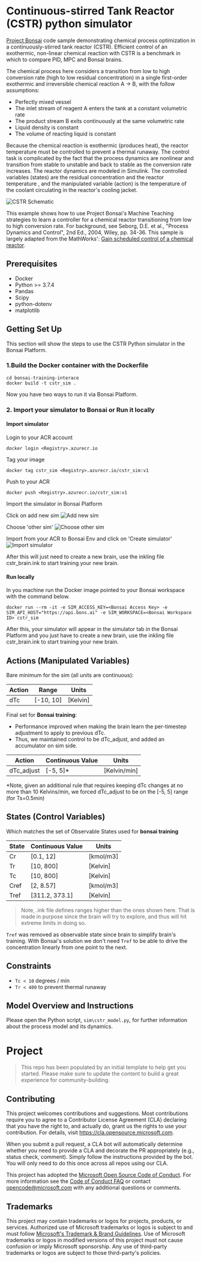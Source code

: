 # Continuous-stirred Tank Reactor (CSTR) python simulator

[Project Bonsai](https://aka.ms/bonsai) code sample demonstrating
chemical process optimization in a continuously-stirred tank reactor
(CSTR). Efficient control of an exothermic, non-linear chemical reaction
with CSTR is a benchmark in which to compare PID, MPC and Bonsai brains.

The chemical process here considers a transition from low to high
conversion rate (high to low residual concentration) in a single first-order exothermic and irreversible chemical reaction A -> B, with the follow assumptions:

* Perfectly mixed vessel
* The inlet stream of reagent A enters the tank at a constant volumetric rate
* The product stream B exits continuously at the same volumetric rate
* Liquid density is constant
* The volume of reacting liquid is constant


Because the chemical reaction is exothermic (produces heat), the reactor temperature
must be controlled to prevent a thermal runaway. The control task is
complicated by the fact that the process dynamics are nonlinear and
transition from stable to unstable and back to stable as the conversion
rate increases. The reactor dynamics are modeled in Simulink. The
controlled variables (states) are the residual concentration  and the
reactor temperature , and the manipulated variable (action) is the
temperature of the coolant circulating in the reactor's cooling jacket.


![CSTR Schematic](img/cstr_diagram.jpg)

This example shows how to use Project Bonsai's Machine Teaching
strategies to learn a controller for a chemical reactor transitioning
from low to high conversion rate. For background, see Seborg, D.E. et
al., "Process Dynamics and Control", 2nd Ed., 2004, Wiley, pp. 34-36.
This sample is largely adapted from the MathWorks':
[Gain scheduled control of a chemical reactor](https://www.mathworks.com/help/control/ug/gain-scheduled-control-of-a-chemical-reactor.html).

## Prerequisites

* Docker
* Python >= 3.7.4
* Pandas
* Scipy
* python-dotenv
* matplotlib

## Getting Set Up

This section will show the steps to use the CSTR Python simulator in the Bonsai Platform.

### 1.Build the Docker container with the Dockerfile

```shell
cd bonsai-training-interace
docker build -t cstr_sim .
```

Now you have two ways to run it via Bonsai Platform. 

### 2. Import your simulator to Bonsai or Run it locally

#### Import simulator

Login to your ACR account 

```shell
docker login <Registry>.azurecr.io
```

Tag your image

```shell
docker tag cstr_sim <Registry>.azurecr.io/cstr_sim:v1
```

Push to your ACR

```shell
docker push <Registry>.azurecr.io/cstr_sim:v1
```

Import the simulator in Bonsai Platform

Click on add new sim
![Add new sim](img/add_sim.JPG)

Choose 'other sim'
![Choose other sim](img/other_sim.JPG)

Import from your ACR to Bonsai Env and click on 'Create simulator'
![Import simulator](img/import_sim.JPG)

After this will just need to create a new brain, use the inkling file cstr_brain.ink to start training your new brain.


#### Run locally

In you machine run the Docker image pointed to your Bonsai workspace with the command below.

```shell
docker run --rm -it -e SIM_ACCESS_KEY=<Bonsai Access Key> -e SIM_API_HOST="https://api.bons.ai" -e SIM_WORKSPACE=<Bonsai Workspace ID> cstr_sim
```

After this, your simulator will appear in the simulator tab in the Bonsai Platform and you just have to create a new brain, use the inkling file cstr_brain.ink to start training your new brain.

## Actions (Manipulated Variables)

Bare minimum for the sim (all units are continuous):

| Action | Range      | Units    |
|--------|------------|----------|
| dTc    | [-10, 10]  | [Kelvin] |

Final set for **Bonsai training**:

- Performance improved when making the brain learn the per-timestep adjustment to apply to previous dTc.
- Thus, we maintained control to be dTc_adjust, and added an accumulator on sim side.

| Action     | Continuous Value | Units        |
| --------   | ------------     | ----------   |
| dTc_adjust | [-5, 5]*         | [Kelvin/min] |

*Note, given an additional rule that requires keeping dTc changes at no
more than 10 Kelvins/min, we forced dTc_adjust to be on the [-5, 5]
range (for Ts=0.5min)

## States (Control Variables)

Which matches the set of Observable States used for **bonsai training**

| State | Continuous Value | Units     |
| ----- | ---------------- | -----     |
| Cr    | [0.1, 12]        | [kmol/m3] |
| Tr    | [10, 800]        | [Kelvin]  |
| Tc    | [10, 800]        | [Kelvin]  |
| Cref  | [2, 8.57]        | [kmol/m3] |
| Tref  | [311.2, 373.1]   | [Kelvin] |

> Note, .ink file defines ranges higher than the ones shown here. That
> is made in purpose since the brain will try to explore, and thus will
> hit extreme limits in doing so.

`Tref` was removed as observable state since brain to simplify brain's
training. With Bonsai's solution we don't need `Tref` to be able to drive
the concentration linearly from one point to the next.


## Constraints

* `Tc < 10` degrees / min
* `Tr < 400` to prevent thermal runaway

## Model Overview and Instructions

Please open the Python script, `sim\cstr_model.py`,
for further information about the process model and its dynamics.

# Project

> This repo has been populated by an initial template to help get you started. Please
> make sure to update the content to build a great experience for community-building.


## Contributing

This project welcomes contributions and suggestions.  Most contributions require you to agree to a
Contributor License Agreement (CLA) declaring that you have the right to, and actually do, grant us
the rights to use your contribution. For details, visit https://cla.opensource.microsoft.com.

When you submit a pull request, a CLA bot will automatically determine whether you need to provide
a CLA and decorate the PR appropriately (e.g., status check, comment). Simply follow the instructions
provided by the bot. You will only need to do this once across all repos using our CLA.

This project has adopted the [Microsoft Open Source Code of Conduct](https://opensource.microsoft.com/codeofconduct/).
For more information see the [Code of Conduct FAQ](https://opensource.microsoft.com/codeofconduct/faq/) or
contact [opencode@microsoft.com](mailto:opencode@microsoft.com) with any additional questions or comments.

## Trademarks

This project may contain trademarks or logos for projects, products, or services. Authorized use of Microsoft 
trademarks or logos is subject to and must follow 
[Microsoft's Trademark & Brand Guidelines](https://www.microsoft.com/en-us/legal/intellectualproperty/trademarks/usage/general).
Use of Microsoft trademarks or logos in modified versions of this project must not cause confusion or imply Microsoft sponsorship.
Any use of third-party trademarks or logos are subject to those third-party's policies.
